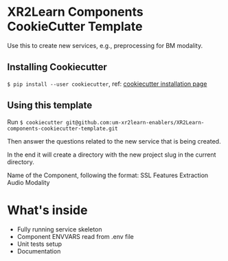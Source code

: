 # XR2Learn Components CookieCutter Template

Use this to create new services, e.g., preprocessing for BM modality.

## Installing Cookiecutter

`$ pip install --user cookiecutter`,
ref: [cookiecutter installation page](https://cookiecutter.readthedocs.io/en/latest/installation.html)

## Using this template

Run `$ cookiecutter git@github.com:um-xr2learn-enablers/XR2Learn-components-cookiecutter-template.git`

Then answer the questions related to the new service that is being created.

In the end it will create a directory with the new project slug in the current directory.

Name of the Component, following the format: SSL Features Extraction Audio Modality

# What's inside

* Fully running service skeleton
* Component ENVVARS read from .env file
* Unit tests setup
* Documentation

